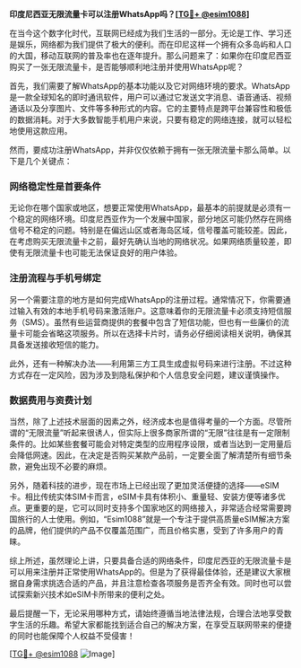 **印度尼西亚无限流量卡可以注册WhatsApp吗？[[TG💪+ @esim1088](https://t.me/s/esim1088)]**

在当今这个数字化时代，互联网已经成为我们生活的一部分。无论是工作、学习还是娱乐，网络都为我们提供了极大的便利。而在印尼这样一个拥有众多岛屿和人口的大国，移动互联网的普及率也在逐年提升。那么问题来了：如果你在印度尼西亚购买了一张无限流量卡，是否能够顺利地注册并使用WhatsApp呢？

首先，我们需要了解WhatsApp的基本功能以及它对网络环境的要求。WhatsApp是一款全球知名的即时通讯软件，用户可以通过它发送文字消息、语音通话、视频通话以及分享图片、文件等多种形式的内容。它的主要特点是跨平台兼容性和极低的数据消耗。对于大多数智能手机用户来说，只要有稳定的网络连接，就可以轻松地使用这款应用。

然而，要成功注册WhatsApp，并非仅仅依赖于拥有一张无限流量卡那么简单。以下是几个关键点：

### 网络稳定性是首要条件

无论你在哪个国家或地区，想要正常使用WhatsApp，最基本的前提就是必须有一个稳定的网络环境。印度尼西亚作为一个发展中国家，部分地区可能仍然存在网络信号不稳定的问题。特别是在偏远山区或者海岛区域，信号覆盖可能较差。因此，在考虑购买无限流量卡之前，最好先确认当地的网络状况。如果网络质量较差，即使有无限流量卡也可能无法保证良好的用户体验。

### 注册流程与手机号绑定

另一个需要注意的地方是如何完成WhatsApp的注册过程。通常情况下，你需要通过输入有效的本地手机号码来激活账户。这意味着你的无限流量卡必须支持短信服务（SMS）。虽然有些运营商提供的套餐中包含了短信功能，但也有一些廉价的流量卡可能会省略这项服务。所以在选择卡片时，请务必仔细阅读相关说明，确保其具备发送接收短信的能力。

此外，还有一种解决办法——利用第三方工具生成虚拟号码来进行注册。不过这种方式存在一定风险，因为涉及到隐私保护和个人信息安全问题，建议谨慎操作。

### 数据费用与资费计划

当然，除了上述技术层面的因素之外，经济成本也是值得考量的一个方面。尽管所谓的“无限流量”听起来很诱人，但实际上很多商家所谓的“无限”往往是有一定限制条件的。比如某些套餐可能会对特定类型的应用程序设限，或者当达到一定用量后会降低网速。因此，在决定是否购买某款产品前，一定要全面了解清楚所有细节条款，避免出现不必要的麻烦。

另外，随着科技的进步，现在市场上已经出现了更加灵活便捷的选择——eSIM卡。相比传统实体SIM卡而言，eSIM卡具有体积小、重量轻、安装方便等诸多优点。更重要的是，它可以同时支持多个国家地区的网络接入，非常适合经常需要跨国旅行的人士使用。例如，“Esim1088”就是一个专注于提供高质量eSIM解决方案的品牌，他们提供的产品不仅覆盖范围广，而且价格实惠，受到了许多用户的青睐。

综上所述，虽然理论上讲，只要具备合适的网络条件，印度尼西亚的无限流量卡是可以用来注册并正常使用WhatsApp的。但是为了获得最佳体验，还是建议大家根据自身需求挑选合适的产品，并且注意检查各项服务是否齐全有效。同时也可以尝试探索新兴技术如eSIM卡所带来的便利之处。

最后提醒一下，无论采用哪种方式，请始终遵循当地法律法规，合理合法地享受数字生活的乐趣。希望大家都能找到适合自己的解决方案，在享受互联网带来的便捷的同时也能保障个人权益不受侵害！

[[TG💪+ @esim1088](https://t.me/s/esim1088) ![Image](https://i.postimg.cc/4NQfJmqS/Snipaste-2025-05-13-00-14-12.png)]